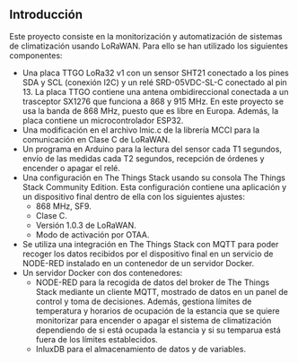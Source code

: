 ## Introducción
Este proyecto consiste en la monitorización y automatización de sistemas de climatización usando LoRaWAN. Para ello se han utilizado los siguientes componentes:
- Una placa TTGO LoRa32 v1 con un sensor SHT21 conectado a los pines SDA y SCL (conexión I2C) y un relé SRD-05VDC-SL-C conectado al pin 13. La placa TTGO contiene una antena ombidireccional conectada a un trasceptor SX1276 que funciona a 868 y 915 MHz. En este proyecto se usa la banda de 868 MHz, puesto que es libre en Europa. Además, la placa contiene un microcontrolador ESP32.
- Una modificación en el archivo lmic.c de la librería MCCI para la comunicación en Clase C de LoRaWAN. 
- Un programa en Arduino para la lectura del sensor cada T1 segundos, envío de las medidas cada T2 segundos, recepción de órdenes y encender o apagar el relé.
- Una configuración en The Things Stack usando su consola The Things Stack Community Edition. Esta configuración contiene una aplicación y un dispositivo final dentro de ella con los siguientes ajustes:
  - 868 MHz, SF9.
  - Clase C.
  - Versión 1.0.3 de LoRaWAN.
  - Modo de activación por OTAA.
- Se utiliza una integración en The Things Stack con MQTT para poder recoger los datos recibidos por el dispositivo final en un servicio de NODE-RED instalado en un contenedor de un servidor Docker.
- Un servidor Docker con dos contenedores:
  - NODE-RED para la recogida de datos del broker de The Things Stack mediante un cliente MQTT, mostrado de datos en un panel de control y toma de decisiones. Además, gestiona límites de temperatura y horarios de ocupación de la estancia que se quiere monitorizar para encender o apagar el sistema de climatización dependiendo de si está ocupada la estancia y si su temparua está fuera de los límites establecidos.
  - InluxDB para el almacenamiento de datos y de variables.
